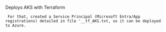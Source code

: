 Deploys AKS with Terraform

     For that, created a Service Principal (Microsoft Entra/App registrations) detailed in file '__tf_AKS.txt, so it can be deployed to Azure.

